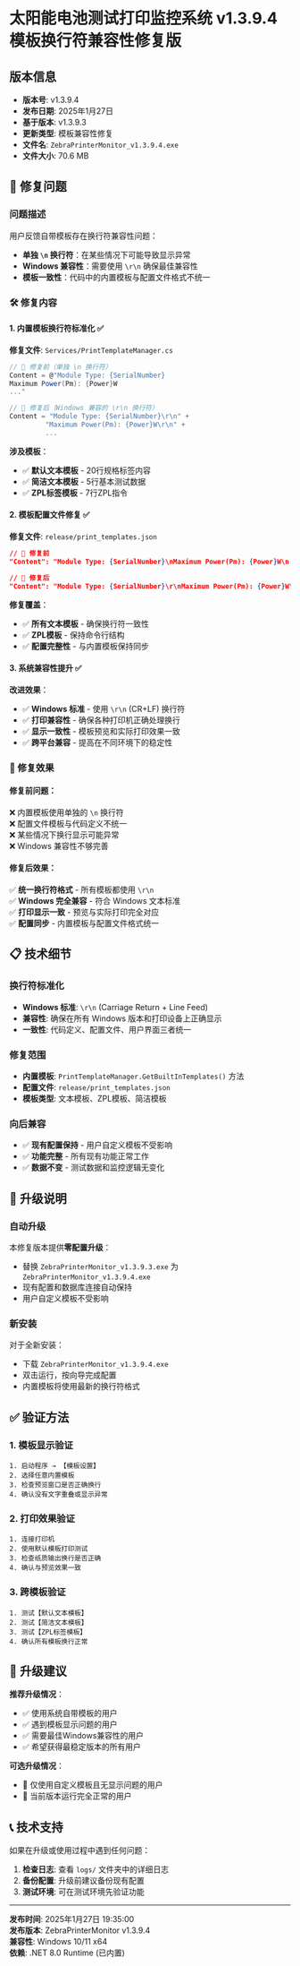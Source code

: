 # 太阳能电池测试打印监控系统 v1.3.9.4 模板换行符兼容性修复版

## 版本信息
- **版本号**: v1.3.9.4  
- **发布日期**: 2025年1月27日  
- **基于版本**: v1.3.9.3  
- **更新类型**: 模板兼容性修复  
- **文件名**: `ZebraPrinterMonitor_v1.3.9.4.exe`  
- **文件大小**: 70.6 MB  

## 🔧 修复问题

### 问题描述
用户反馈自带模板存在换行符兼容性问题：
- **单独 `\n` 换行符**：在某些情况下可能导致显示异常
- **Windows 兼容性**：需要使用 `\r\n` 确保最佳兼容性
- **模板一致性**：代码中的内置模板与配置文件格式不统一

### 🛠️ 修复内容

#### 1. 内置模板换行符标准化 ✅

**修复文件**: `Services/PrintTemplateManager.cs`

```csharp
// 🔧 修复前（单独 \n 换行符）
Content = @"Module Type: {SerialNumber}
Maximum Power(Pm): {Power}W
..."

// 🔧 修复后（Windows 兼容的 \r\n 换行符）
Content = "Module Type: {SerialNumber}\r\n" +
         "Maximum Power(Pm): {Power}W\r\n" +
         ...
```

**涉及模板**：
- ✅ **默认文本模板** - 20行规格标签内容
- ✅ **简洁文本模板** - 5行基本测试数据
- ✅ **ZPL标签模板** - 7行ZPL指令

#### 2. 模板配置文件修复 ✅

**修复文件**: `release/print_templates.json`

```json
// 🔧 修复前
"Content": "Module Type: {SerialNumber}\nMaximum Power(Pm): {Power}W\n..."

// 🔧 修复后  
"Content": "Module Type: {SerialNumber}\r\nMaximum Power(Pm): {Power}W\r\n..."
```

**修复覆盖**：
- ✅ **所有文本模板** - 确保换行符一致性
- ✅ **ZPL模板** - 保持命令行结构
- ✅ **配置完整性** - 与内置模板保持同步

#### 3. 系统兼容性提升 ✅

**改进效果**：
- ✅ **Windows 标准** - 使用 `\r\n` (CR+LF) 换行符
- ✅ **打印兼容性** - 确保各种打印机正确处理换行
- ✅ **显示一致性** - 模板预览和实际打印效果一致
- ✅ **跨平台兼容** - 提高在不同环境下的稳定性

### 🎯 修复效果

#### 修复前问题：
❌ 内置模板使用单独的 `\n` 换行符  
❌ 配置文件模板与代码定义不统一  
❌ 某些情况下换行显示可能异常  
❌ Windows 兼容性不够完善  

#### 修复后效果：
✅ **统一换行符格式** - 所有模板都使用 `\r\n`  
✅ **Windows 完全兼容** - 符合 Windows 文本标准  
✅ **打印显示一致** - 预览与实际打印完全对应  
✅ **配置同步** - 内置模板与配置文件格式统一  

## 📋 技术细节

### 换行符标准化
- **Windows 标准**: `\r\n` (Carriage Return + Line Feed)
- **兼容性**: 确保在所有 Windows 版本和打印设备上正确显示
- **一致性**: 代码定义、配置文件、用户界面三者统一

### 修复范围
- **内置模板**: `PrintTemplateManager.GetBuiltInTemplates()` 方法
- **配置文件**: `release/print_templates.json` 
- **模板类型**: 文本模板、ZPL模板、简洁模板

### 向后兼容
- ✅ **现有配置保持** - 用户自定义模板不受影响
- ✅ **功能完整** - 所有现有功能正常工作
- ✅ **数据不变** - 测试数据和监控逻辑无变化

## 🚀 升级说明

### 自动升级
本修复版本提供**零配置升级**：
- 替换 `ZebraPrinterMonitor_v1.3.9.3.exe` 为 `ZebraPrinterMonitor_v1.3.9.4.exe`
- 现有配置和数据库连接自动保持
- 用户自定义模板不受影响

### 新安装
对于全新安装：
- 下载 `ZebraPrinterMonitor_v1.3.9.4.exe`
- 双击运行，按向导完成配置
- 内置模板将使用最新的换行符格式

## ✅ 验证方法

### 1. 模板显示验证
```
1. 启动程序 → 【模板设置】
2. 选择任意内置模板
3. 检查预览窗口是否正确换行
4. 确认没有文字重叠或显示异常
```

### 2. 打印效果验证  
```
1. 连接打印机
2. 使用默认模板打印测试
3. 检查纸质输出换行是否正确
4. 确认与预览效果一致
```

### 3. 跨模板验证
```
1. 测试【默认文本模板】
2. 测试【简洁文本模板】  
3. 测试【ZPL标签模板】
4. 确认所有模板换行正常
```

## 🔄 升级建议

**推荐升级情况**：
- ✅ 使用系统自带模板的用户
- ✅ 遇到模板显示问题的用户
- ✅ 需要最佳Windows兼容性的用户
- ✅ 希望获得最稳定版本的所有用户

**可选升级情况**：
- 🔶 仅使用自定义模板且无显示问题的用户
- 🔶 当前版本运行完全正常的用户

## 📞 技术支持

如果在升级或使用过程中遇到任何问题：
1. **检查日志**: 查看 `logs/` 文件夹中的详细日志
2. **备份配置**: 升级前建议备份现有配置
3. **测试环境**: 可在测试环境先验证功能

---

**发布时间**: 2025年1月27日 19:35:00  
**发布版本**: ZebraPrinterMonitor v1.3.9.4  
**兼容性**: Windows 10/11 x64  
**依赖**: .NET 8.0 Runtime (已内置) 